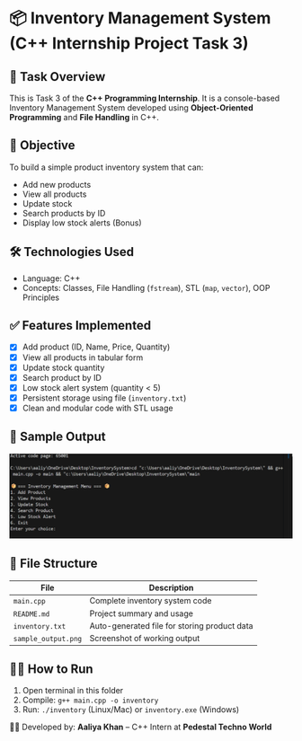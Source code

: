 # 📦 Inventory Management System (C++ Internship Project Task 3)

## 📌 Task Overview
This is Task 3 of the **C++ Programming Internship**. It is a console-based Inventory Management System developed using **Object-Oriented Programming** and **File Handling** in C++.

## 🎯 Objective
To build a simple product inventory system that can:
- Add new products
- View all products
- Update stock
- Search products by ID
- Display low stock alerts (Bonus)

## 🛠️ Technologies Used
- Language: C++
- Concepts: Classes, File Handling (`fstream`), STL (`map`, `vector`), OOP Principles

## ✅ Features Implemented
- [x] Add product (ID, Name, Price, Quantity)
- [x] View all products in tabular form
- [x] Update stock quantity
- [x] Search product by ID
- [x] Low stock alert system (quantity < 5)
- [x] Persistent storage using file (`inventory.txt`)
- [x] Clean and modular code with STL usage

## 📸 Sample Output
![Sample Output](Output%20sc1.png)


## 📂 File Structure
| File                | Description |
|---------------------|-------------|
| `main.cpp`          | Complete inventory system code |
| `README.md`         | Project summary and usage |
| `inventory.txt`     | Auto-generated file for storing product data |
| `sample_output.png` | Screenshot of working output  |

## 👨‍💻 How to Run
1. Open terminal in this folder
2. Compile: `g++ main.cpp -o inventory`
3. Run: `./inventory` (Linux/Mac) or `inventory.exe` (Windows)

🧑‍💻 Developed by:
**Aaliya Khan** – C++ Intern at **Pedestal Techno World**
